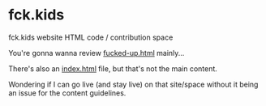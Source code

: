 # fck.kids
fck.kids website HTML code / contribution space

You're gonna wanna review [fucked-up.html](fucked-up.html) mainly...

There's also an [index.html](index.html) file, but that's not the main content.

Wondering if I can go live (and stay live) on that site/space without it being an issue for the content guidelines.
